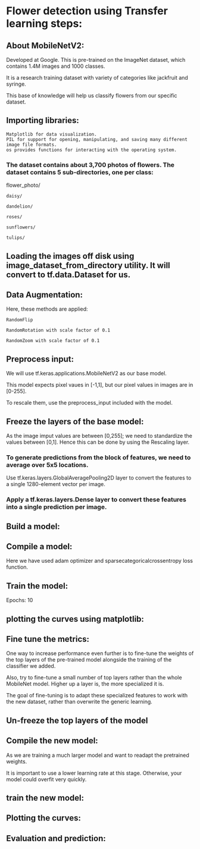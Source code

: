 # Flower detection using Transfer learning steps:

## About MobileNetV2: 

Developed at Google. This is pre-trained on the ImageNet dataset, which contains 1.4M images and 1000 classes. 

It is a research training dataset with variety of categories like jackfruit and syringe. 

This base of knowledge will help us classify flowers from our specific dataset.

## Importing libraries:

    Matplotlib for data visualization.
    PIL for support for opening, manipulating, and saving many different image file formats.
    os provides functions for interacting with the operating system.

### The dataset contains about 3,700 photos of flowers. The dataset contains 5 sub-directories, one per class:

flower_photo/

    daisy/
  
    dandelion/
  
    roses/
  
    sunflowers/
  
    tulips/
  
## Loading the images off disk using image_dataset_from_directory utility. It will convert to tf.data.Dataset for us. 

## Data Augmentation:

Here, these methods are applied:

    RandomFlip
    
    RandomRotation with scale factor of 0.1
    
    RandomZoom with scale factor of 0.1
    
## Preprocess input:

We will use tf.keras.applications.MobileNetV2 as our base model. 

This model expects pixel vaues in [-1,1], but our pixel values in  images are in [0-255]. 

To rescale them, use the preprocess_input included with the model.

## Freeze the layers of the base model:
    
As the image imput values are between [0,255]; we need to standardize the values between [0,1]. Hence this can be done by using the Rescaling layer.

### To generate predictions from the block of features, we need to average over 5x5 locations.

Use tf.keras.layers.GlobalAveragePooling2D layer to convert the features to a single 1280-element vector per image.

### Apply a tf.keras.layers.Dense layer to convert these features into a single prediction per image.


## Build a model:

## Compile a model:

Here we have used adam optimizer and sparsecategoricalcrossentropy loss function.

## Train the model:

Epochs: 10

## plotting the curves using matplotlib:

## Fine tune the metrics:

One way to increase performance even further is to fine-tune the weights of the top layers of the pre-trained model alongside the training of the classifier we added.

Also, try to fine-tune a small number of top layers rather than the whole MobileNet model. Higher up a layer is, the more specialized it is.

The goal of fine-tuning is to adapt these specialized features to work with the new dataset, rather than overwrite the generic learning.

## Un-freeze the top layers of the model

## Compile the new model:
    
As we are training a much larger model and want to readapt the pretrained weights.

It is important to use a lower learning rate at this stage. Otherwise, your model could overfit very quickly.

## train the new model:

## Plotting the curves:


## Evaluation and prediction:
